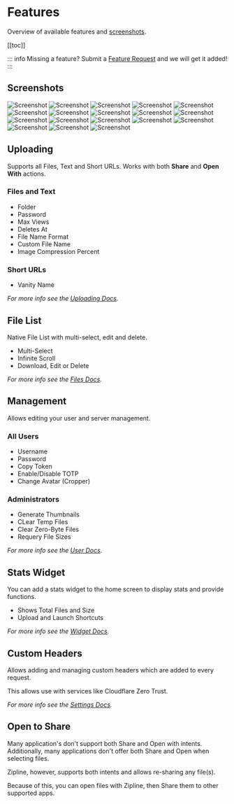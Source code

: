 # Features

Overview of available features and [screenshots](#screenshots).

[[toc]]

::: info
Missing a feature? Submit a [Feature Request](https://github.com/cssnr/zipline-android/discussions/categories/feature-requests) and we will get it added!
:::

## Screenshots

<ClientOnly>
<Swiper
    :modules="[Keyboard, Navigation, Pagination, EffectCoverflow]"
    :slides-per-view="1"
    :breakpoints="{ 1096: { slidesPerView: 3 }}"
    :pagination="{ clickable: true, type: 'fraction' }"
    :coverflowEffect="{ slideShadows: false }"
    :keyboard="true"
    :navigation="true"
    :grabCursor="true"
    :loop="true"
    :lazyPreloadPrevNext="2"
    :effect="'coverflow'"
    class="swiper">
<SwiperSlide><img src="https://raw.githubusercontent.com/smashedr/repo-images/refs/heads/master/zipline/android/screenshots/1.jpg" alt="Screenshot" loading="lazy" /></SwiperSlide>
<SwiperSlide><img src="https://raw.githubusercontent.com/smashedr/repo-images/refs/heads/master/zipline/android/screenshots/2.jpg" alt="Screenshot" loading="lazy" /></SwiperSlide>
<SwiperSlide><img src="https://raw.githubusercontent.com/smashedr/repo-images/refs/heads/master/zipline/android/screenshots/3.jpg" alt="Screenshot" loading="lazy" /></SwiperSlide>
<SwiperSlide><img src="https://raw.githubusercontent.com/smashedr/repo-images/refs/heads/master/zipline/android/screenshots/4.jpg" alt="Screenshot" loading="lazy" /></SwiperSlide>
<SwiperSlide><img src="https://raw.githubusercontent.com/smashedr/repo-images/refs/heads/master/zipline/android/screenshots/5.jpg" alt="Screenshot" loading="lazy" /></SwiperSlide>
<SwiperSlide><img src="https://raw.githubusercontent.com/smashedr/repo-images/refs/heads/master/zipline/android/screenshots/6.jpg" alt="Screenshot" loading="lazy" /></SwiperSlide>
<SwiperSlide><img src="https://raw.githubusercontent.com/smashedr/repo-images/refs/heads/master/zipline/android/screenshots/7.jpg" alt="Screenshot" loading="lazy" /></SwiperSlide>
<SwiperSlide><img src="https://raw.githubusercontent.com/smashedr/repo-images/refs/heads/master/zipline/android/screenshots/8.jpg" alt="Screenshot" loading="lazy" /></SwiperSlide>
<SwiperSlide><img src="https://raw.githubusercontent.com/smashedr/repo-images/refs/heads/master/zipline/android/screenshots/9.jpg" alt="Screenshot" loading="lazy" /></SwiperSlide>
<SwiperSlide><img src="https://raw.githubusercontent.com/smashedr/repo-images/refs/heads/master/zipline/android/screenshots/10.jpg" alt="Screenshot" loading="lazy" /></SwiperSlide>
<SwiperSlide><img src="https://raw.githubusercontent.com/smashedr/repo-images/refs/heads/master/zipline/android/screenshots/11.jpg" alt="Screenshot" loading="lazy" /></SwiperSlide>
<SwiperSlide><img src="https://raw.githubusercontent.com/smashedr/repo-images/refs/heads/master/zipline/android/screenshots/12.jpg" alt="Screenshot" loading="lazy" /></SwiperSlide>
<SwiperSlide><img src="https://raw.githubusercontent.com/smashedr/repo-images/refs/heads/master/zipline/android/screenshots/13.jpg" alt="Screenshot" loading="lazy" /></SwiperSlide>
<SwiperSlide><img src="https://raw.githubusercontent.com/smashedr/repo-images/refs/heads/master/zipline/android/screenshots/14.jpg" alt="Screenshot" loading="lazy" /></SwiperSlide>
<SwiperSlide><img src="https://raw.githubusercontent.com/smashedr/repo-images/refs/heads/master/zipline/android/screenshots/15.jpg" alt="Screenshot" loading="lazy" /></SwiperSlide>
<SwiperSlide><img src="https://raw.githubusercontent.com/smashedr/repo-images/refs/heads/master/zipline/android/screenshots/16.jpg" alt="Screenshot" loading="lazy" /></SwiperSlide>
<SwiperSlide><img src="https://raw.githubusercontent.com/smashedr/repo-images/refs/heads/master/zipline/android/screenshots/17.jpg" alt="Screenshot" loading="lazy" /></SwiperSlide>
<SwiperSlide><img src="https://raw.githubusercontent.com/smashedr/repo-images/refs/heads/master/zipline/android/screenshots/18.jpg" alt="Screenshot" loading="lazy" /></SwiperSlide>
</Swiper>
</ClientOnly>

## Uploading

Supports all Files, Text and Short URLs. Works with both **Share** and **Open With** actions.

### Files and Text

- Folder
- Password
- Max Views
- Deletes At
- File Name Format
- Custom File Name
- Image Compression Percent

### Short URLs

- Vanity Name

_For more info see the [Uploading Docs](../docs/upload.md)._

## File List

Native File List with multi-select, edit and delete.

- Multi-Select
- Infinite Scroll
- Download, Edit or Delete

_For more info see the [Files Docs](../docs/files.md)._

## Management

Allows editing your user and server management.

### All Users

- Username
- Password
- Copy Token
- Enable/Disable TOTP
- Change Avatar (Cropper)

### Administrators

- Generate Thumbnails
- CLear Temp Files
- Clear Zero-Byte Files
- Requery File Sizes

_For more info see the [User Docs](../docs/user.md)._

## Stats Widget

You can add a stats widget to the home screen to display stats and provide functions.

- Shows Total Files and Size
- Upload and Launch Shortcuts

_For more info see the [Widget Docs](../docs/widget.md)._

## Custom Headers

Allows adding and managing custom headers which are added to every request.

This allows use with services like Cloudflare Zero Trust.

_For more info see the [Settings Docs](../docs/settings.md#custom-headers)._

## Open to Share

Many application's don't support both Share and Open with intents.
Additionally, many applications don't offer both Share and Open when selecting files.

Zipline, however, supports both intents and allows re-sharing any file(s).

Because of this, you can open files with Zipline, then Share them to other supported apps.
